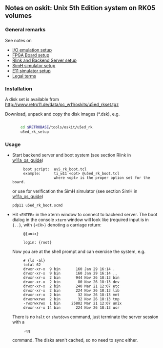 ## Notes on oskit: Unix 5th Edition system on RK05 volumes

### General remarks
See notes on
- [I/O emulation setup](../../../doc/w11a_io_emulation.md)
- [FPGA Board setup](../../../doc/w11a_board_connection.md)
- [Rlink and Backend Server setup](../../../doc/w11a_backend_setup.md)
- [SimH simulator setup](../../../doc/w11a_simh_setup.md)
- [E11 simulator setup](../../../doc/w11a_e11_setup.md)
- [Legal terms](../../../doc/w11a_os_guide.md)

### Installation
A disk set is available from
http://www.retro11.de/data/oc_w11/oskits/u5ed_rkset.tgz

Download, unpack and copy the disk images (*.dsk), e.g.
```bash

       cd $RETROBASE/tools/oskit/u5ed_rk
       u5ed_rk_setup
```

### Usage

- Start backend server and boot system (see section Rlink in
  [w11a_os_guide](../../../doc/w11a_os_guide.md#user-content-rlink))
  ```
       boot script:  uv5_rk_boot.tcl
       example:      ti_w11 <opt> @u5ed_rk_boot.tcl
                     where <opt> is the proper option set for the board.
  ```
  or use for verification the SimH simulator  (see section SimH in
  [w11a_os_guide](../../../doc/w11a_os_guide.md#user-content-simh))
  ```
  pdp11 u5ed_rk_boot.scmd
  ```

- Hit `<ENTER>` in the xterm window to connect to backend server.
  The boot dialog in the console `xterm` window will look like
  (required input is in `{..}`, with `{<CR>}` denoting a carriage return:
  ```
       @{unix}
       
       login: {root}
  ```

  Now you are at the shell prompt and can exercise the system, e.g.
  ```
       # {ls -al}
       total 62
       drwxr-xr-x  9 bin       160 Jan 29 16:14 .
       drwxr-xr-x  9 bin       160 Jan 29 16:14 ..
       drwxr-xr-x  2 bin       944 Nov 26 18:13 bin
       drwxr-xr-x  2 bin        80 Nov 26 18:13 dev
       drwxr-xr-x  2 bin       240 Mar 21 12:07 etc
       drwxr-xr-x  2 bin       224 Nov 26 18:13 lib
       drwxr-xr-x  2 bin        32 Nov 26 18:13 mnt
       drwxrwxrwx  2 bin        32 Nov 26 18:13 tmp
       -rwxrwxrwx  1 bin     25802 Mar 21 12:07 unix
       drwxr-xr-x 14 bin       224 Nov 26 18:13 usr
  ```

  There is no `halt` or `shutdown` command, just terminate the server
  session with a 
  ``` 
       .qq
  ```

  command. The disks aren't cached, so no need to sync either.
